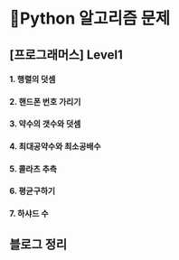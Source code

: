 # 💯Python 알고리즘 문제

## [프로그래머스] Level1
#### 1. 행렬의 덧셈
#### 2. 핸드폰 번호 가리기
#### 3. 약수의 갯수와 덧셈
#### 4. 최대공약수와 최소공배수
#### 5. 콜라츠 추측
#### 6. 평균구하기
#### 7. 하샤드 수


## 블로그 정리

